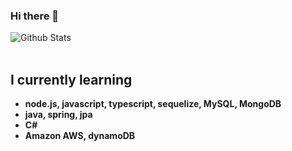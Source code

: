 ### Hi there 👋
![Github Stats](https://github-readme-stats.vercel.app/api?username=biud436&show_icons=true)
<br>
<br>
<b><h2>I currently learning</h2>
  - node.js, javascript, typescript, sequelize, MySQL, MongoDB
  - java, spring, jpa
  - C#
  - Amazon AWS, dynamoDB
